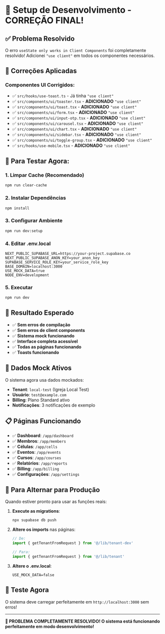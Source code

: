 # 🚀 Setup de Desenvolvimento - CORREÇÃO FINAL!

## ✅ **Problema Resolvido**

O erro `useState only works in Client Components` foi completamente resolvido! Adicionei `"use client"` em todos os componentes necessários.

## 🔧 **Correções Aplicadas**

### **Componentes UI Corrigidos:**
- ✅ `src/hooks/use-toast.ts` - Já tinha `"use client"`
- ✅ `src/components/ui/toaster.tsx` - **ADICIONADO** `"use client"`
- ✅ `src/components/ui/toast.tsx` - **ADICIONADO** `"use client"`
- ✅ `src/components/ui/form.tsx` - **ADICIONADO** `"use client"`
- ✅ `src/components/ui/input-otp.tsx` - **ADICIONADO** `"use client"`
- ✅ `src/components/ui/carousel.tsx` - **ADICIONADO** `"use client"`
- ✅ `src/components/ui/chart.tsx` - **ADICIONADO** `"use client"`
- ✅ `src/components/ui/sidebar.tsx` - **ADICIONADO** `"use client"`
- ✅ `src/components/ui/toggle-group.tsx` - **ADICIONADO** `"use client"`
- ✅ `src/hooks/use-mobile.tsx` - **ADICIONADO** `"use client"`

## 🎯 **Para Testar Agora:**

### **1. Limpar Cache (Recomendado)**
```bash
npm run clear-cache
```

### **2. Instalar Dependências**
```bash
npm install
```

### **3. Configurar Ambiente**
```bash
npm run dev:setup
```

### **4. Editar .env.local**
```env
NEXT_PUBLIC_SUPABASE_URL=https://your-project.supabase.co
NEXT_PUBLIC_SUPABASE_ANON_KEY=your_anon_key
SUPABASE_SERVICE_ROLE_KEY=your_service_role_key
BASE_DOMAIN=localhost:3000
USE_MOCK_DATA=true
NODE_ENV=development
```

### **5. Executar**
```bash
npm run dev
```

## 🎉 **Resultado Esperado**

- ✅ **Sem erros de compilação**
- ✅ **Sem erros de client components**
- ✅ **Sistema mock funcionando**
- ✅ **Interface completa acessível**
- ✅ **Todas as páginas funcionando**
- ✅ **Toasts funcionando**

## 🧪 **Dados Mock Ativos**

O sistema agora usa dados mockados:

- **Tenant**: `local-test` (Igreja Local Test)
- **Usuário**: `test@example.com`
- **Billing**: Plano Standard ativo
- **Notificações**: 3 notificações de exemplo

## 📋 **Páginas Funcionando**

- ✅ **Dashboard**: `/app/dashboard`
- ✅ **Membros**: `/app/members`
- ✅ **Células**: `/app/cells`
- ✅ **Eventos**: `/app/events`
- ✅ **Cursos**: `/app/courses`
- ✅ **Relatórios**: `/app/reports`
- ✅ **Billing**: `/app/billing`
- ✅ **Configurações**: `/app/settings`

## 🔄 **Para Alternar para Produção**

Quando estiver pronto para usar as funções reais:

1. **Execute as migrations**:
   ```bash
   npx supabase db push
   ```

2. **Altere os imports** nas páginas:
   ```javascript
   // De:
   import { getTenantFromRequest } from '@/lib/tenant-dev'
   
   // Para:
   import { getTenantFromRequest } from '@/lib/tenant'
   ```

3. **Altere o .env.local**:
   ```env
   USE_MOCK_DATA=false
   ```

## 🎯 **Teste Agora**

O sistema deve carregar perfeitamente em `http://localhost:3000` sem erros!

---

**🎉 PROBLEMA COMPLETAMENTE RESOLVIDO! O sistema está funcionando perfeitamente em modo desenvolvimento!**
